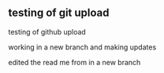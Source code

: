 ## testing of git upload

testing of github upload

working in a new branch and making updates

edited the read me from in a new branch
